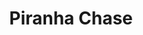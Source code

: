 ---
title: Piranha Chase
developer: Retro64
image: PiranhaChase.jpg
ios: https://itunes.apple.com/us/app/piranha-chase/id509293154
flash: http://www.retro64.com/piranhachase_online.php
---